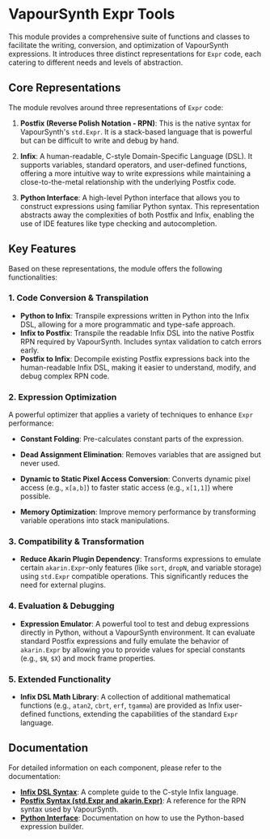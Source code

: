 # VapourSynth Expr Tools

This module provides a comprehensive suite of functions and classes to facilitate the writing, conversion, and optimization of VapourSynth expressions. It introduces three distinct representations for `Expr` code, each catering to different needs and levels of abstraction.

## Core Representations

The module revolves around three representations of `Expr` code:

1.  **Postfix (Reverse Polish Notation - RPN)**: This is the native syntax for VapourSynth's `std.Expr`. It is a stack-based language that is powerful but can be difficult to write and debug by hand.

2.  **Infix**: A human-readable, C-style Domain-Specific Language (DSL). It supports variables, standard operators, and user-defined functions, offering a more intuitive way to write expressions while maintaining a close-to-the-metal relationship with the underlying Postfix code.

3.  **Python Interface**: A high-level Python interface that allows you to construct expressions using familiar Python syntax. This representation abstracts away the complexities of both Postfix and Infix, enabling the use of IDE features like type checking and autocompletion.

## Key Features

Based on these representations, the module offers the following functionalities:

### 1. Code Conversion & Transpilation

- **Python to Infix**: Transpile expressions written in Python into the Infix DSL, allowing for a more programmatic and type-safe approach.
- **Infix to Postfix**: Transpile the readable Infix DSL into the native Postfix RPN required by VapourSynth. Includes syntax validation to catch errors early.
- **Postfix to Infix**: Decompile existing Postfix expressions back into the human-readable Infix DSL, making it easier to understand, modify, and debug complex RPN code.

### 2. Expression Optimization

A powerful optimizer that applies a variety of techniques to enhance `Expr` performance:

- **Constant Folding**: Pre-calculates constant parts of the expression.

- **Dead Assignment Elimination**: Removes variables that are assigned but never used.

- **Dynamic to Static Pixel Access Conversion**: Converts dynamic pixel access (e.g., `x[a,b]`) to faster static access (e.g., `x[1,1]`) where possible.

- **Memory Optimization**: Improve memory performance by transforming variable operations into stack manipulations.

### 3. Compatibility & Transformation

- **Reduce Akarin Plugin Dependency**: Transforms expressions to emulate certain `akarin.Expr`-only features (like `sort`, `dropN`, and variable storage) using `std.Expr` compatible operations. This significantly reduces the need for external plugins.

### 4. Evaluation & Debugging

- **Expression Emulator**: A powerful tool to test and debug expressions directly in Python, without a VapourSynth environment. It can evaluate standard Postfix expressions and fully emulate the behavior of `akarin.Expr` by allowing you to provide values for special constants (e.g., `$N`, `$X`) and mock frame properties.

### 5. Extended Functionality

- **Infix DSL Math Library**: A collection of additional mathematical functions (e.g., `atan2`, `cbrt`, `erf`, `tgamma`) are provided as Infix user-defined functions, extending the capabilities of the standard `Expr` language.

## Documentation

For detailed information on each component, please refer to the documentation:

- **[Infix DSL Syntax](./docs/infix.md)**: A complete guide to the C-style Infix language.
- **[Postfix Syntax (std.Expr and akarin.Expr)](./docs/postfix.md)**: A reference for the RPN syntax used by VapourSynth.
- **[Python Interface](./docs/python_interface.md)**: Documentation on how to use the Python-based expression builder.
